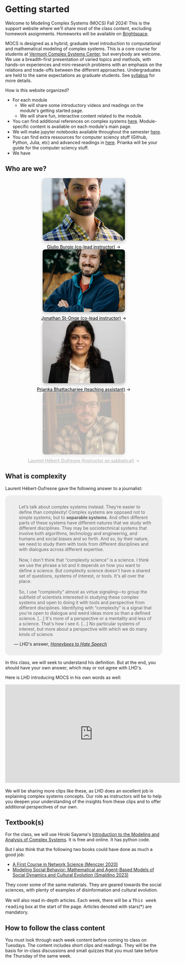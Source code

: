 # Getting started

Welcome to Modeling Complex Systems (MOCS) Fall 2024! This is the support website where we'll share most of the class content, excluding homework assignments. Homeworks will be available on [Brightspace](https://brightspace.uvm.edu/d2l/login).

MOCS is designed as a hybrid, graduate level introduction to computational and mathematical modeling of complex systems. This is a core course for students at [Vermont Complex Systems Center](https://vermontcomplexsystems.org/), but everybody are welcome. We use a breadth-first presentation of varied topics and methods, with hands-on experiences and mini-research problems with an emphasis on the relations and trade-offs between the different approaches. Undergraduates are held to the same expectations as graduate students. See [syllabus](./syllabus) for more details.

How is this website organized?

- For each module
    - We will share some introductory videos and readings on the module's getting started page.
    - We will share fun, interactive content related to the module.
- You can find additional references on complex systems [here](./refs). Module-specific content is available on each module's main page.
- We will make jupyter notebooks available throughout the semester [here](./notebooks).
- You can find extra ressources for computer sciency stuff (Github, Python, Julia, etc) and advanced readings in [here](./extra-resources). Prianka will be your guide for the computer sciency stuff.
- We have 

## Who are we?

<div class="gallery grid grid-cols-4" style="grid-auto-rows;">
    <a href="https://www.uvm.edu/socks/node/38?rnd=0.8126330183365708#giulioburgio" target="_blank">
        <picture>
            <source srcset="./assets/Giulio.webp" media="(prefers-color-scheme: dark)">
            <img src="./assets/Giulio.webp">
        </picture>
        <div class="small arrow">Giulio Burgio (co-lead instructor)</div>
    </a>
    <a href="https://jstonge.vercel.app/" target="_blank">
        <picture>
            <source srcset="./assets/jso.webp" media="(prefers-color-scheme: dark)">
            <img src="./assets/jso.webp">
        </picture>
        <div class="small arrow">Jonathan St-Onge (co-lead instructor)</div>
    </a>
    <a href="https://www.linkedin.com/in/prianka-bhattacharjee-bb7a69109/" target="_blank">
        <picture>
            <source srcset="./assets/prianka.webp" media="(prefers-color-scheme: dark)">
            <img src="./assets/prianka.webp">
        </picture>
        <div class="small arrow">Prianka Bhattacharjee (teaching assistant)</div>
    </a>
    <a href="http://laurenthebertdufresne.github.io/" target="_blank">
        <picture>
            <source srcset="./assets/lhd.webp" media="(prefers-color-scheme: dark)">
            <img style="opacity: 0.3;" src="./assets/lhd.webp">
        </picture>
        <div style="opacity: 0.3;" class="small arrow">Laurent Hébert-Dufresne (Instructor on sabbatical)</div>
    </a>
</div>

## What is complexity

Laurent Hébert-Dufresne gave the following answer to a journalist:

<figure class="quote">
  <blockquote>
    Let’s talk about complex systems instead. They’re easier to define than complexity! Complex systems are opposed not to simple systems, but to <strong>separable systems</strong>. And often different parts of these systems have different natures that we study with different disciplines. They may be sociotechnical systems that involve both algorithms, technology and engineering, and humans and social biases and so forth. And so, by their nature, we need to study them with tools from different disciplines and with dialogues across different expertise.
    <br><br>
    Now, I don't think that “complexity science” is a science. I think we use the phrase a lot and it depends on how you want to define a science. But complexity science doesn't have a shared set of questions, systems of interest, or tools. It's all over the place.
    <br><br>
    So, I use “complexity” almost as virtue signaling—to group the subfield of scientists interested in studying these complex systems and open to doing it with tools and perspective from different disciplines. Identifying with “complexity” is a signal that you're open to dialogue and weird ideas more so than a defined science. [...] It's more of a perspective or a mentality and less of a science. That's how I see it. [...] No particular systems of interest, but more about a perspective with which we do many kinds of science.
  </blockquote>
  <figcaption>
    &mdash; LHD's answer, <cite><a href="https://www.uvm.edu/news/story/honeybees-hate-speech">Honeybees to Hate Speech</a></cite>  </figcaption>
</figure>

In this class, we will seek to understand his definition. But at the end, you should have your own answer, which may or not agree with LHD's. 

Here is LHD introducing MOCS in his own words as well:

<iframe src="https://streaming.uvm.edu/embed/49955/" width="560" height="315" frameborder="0" allowfullscreen></iframe>

We will be sharing more clips like these, as LHD does an excellent job in explaining complex systems concepts. Our role as instructors will be to help you deepen your understanding of the insights from these clips and to offer additional perspectives of our own.

## Textbook(s)

For the class, we will use Hiroki Sayama's [Introduction to the Modeling and Analysis of Complex Systems](https://math.libretexts.org/Bookshelves/Scientific_Computing_Simulations_and_Modeling/Introduction_to_the_Modeling_and_Analysis_of_Complex_Systems_(Sayama)). It is free and online. It has python code. 

But I also think that the following two books could have done as much a good job:
    
- [A First Course in Network Science (Menczer 2020)](https://www.cambridge.org/highereducation/books/first-course-in-network-science/EE22722F27519D8BB1443C7225C57BAF#overview)
- [ Modeling Social Behavior: Mathematical and Agent-Based Models of Social Dynamics and Cultural Evolution (Smaldino 2023)](https://press.princeton.edu/books/paperback/9780691224145/modeling-social-behavior?srsltid=AfmBOorePduR0U08FlRogK-f7wGabiko62RAu8iX6knapk_xWLGUw9jE)

They cover some of the same materials. They are geared towards the social sciences, with plenty of examples of disinformation and cultural evolution. 

We will also read in-depth articles. Each week, there will be a <big>`This week reading`</big> box at the start of the page. Articles denoted with stars(*) are mandatory. 

## How to follow the class content

You must look through each week content before coming to class on Tuesdays. The content includes short clips and readings. They will be the basis for in-class discussions and small quizzes that you must take before the Thursday of the same week. 


<style>

    .quote {
        margin: 0;
        background: #eee;
        padding: 1em;
        border-radius: 1em;
    }
    
    .quote figcaption,
    .quote blockquote {
        margin: 1em;
    }

    /* Gallery */

    .gallery {
        max-width: calc(1200px + 2rem);
    }

    .gallery a {
        display: flex;
        flex-direction: column;
        align-items: center;
        gap: 0.5rem;
    }

    .gallery img {
        width: 100%; /* Ensures the image takes up the full width of the container */
        height: 200px; /* Sets a fixed height for all images */
        object-fit: cover; /* Maintains aspect ratio while ensuring the image covers the entire area */
        border-radius: 8px;
        box-shadow: 0 0 0 0.75px rgba(128, 128, 128, 0.2), 0 6px 12px 0 rgba(0, 0, 0, 0.2);
        aspect-ratio: 2500 / 1900; /* Can be removed if you're using fixed dimensions */
    }

    @media (prefers-color-scheme: dark) {
        .gallery img {
            box-shadow: 0 0 0 0.75px rgba(128, 128, 128, 0.2), 0 6px 12px 0 rgba(0, 0, 0, 0.4);
            }
        }
        .gallery a:not(:hover, :focus) {
            color: var(--theme-foreground-muted);
        }

        .gallery a:hover img,
        .gallery a:focus img {
            box-shadow: 0 0 0 0.75px var(--theme-foreground-focus), 0 6px 12px 0 rgba(0, 0, 0, 0.2);
        }

        .gallery figcaption {
            font-size: 12px;
            color: inherit;
        }

        .arrow {
            font-weight: 500;
        }

        .arrow::after {
            content: "→";
            display: inline-block;
            margin-left: 0.25rem;
        }

</style>
